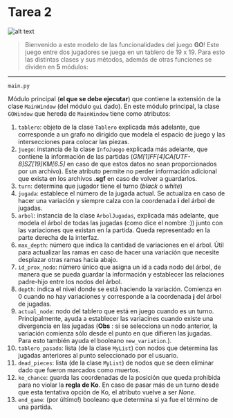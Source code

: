 # Tarea 2
![alt text](http://multitap.cl/wp-content/uploads/2016/01/Gostones.jpg "PROGRAGO")
> Bienvenido a este modelo de las funcionalidades del juego **GO**!
> Este juego entre dos jugadores se juega en un tablero de 19 x 19.
> Para esto las distintas clases y sus métodos, además de otras funciones
> se dividen en **5** módulos:

***

```
main.py
```
Módulo principal (**el que se debe ejecutar**) que contiene la extensión de la clase `MainWindow` (del módulo `gui` dado). En este módulo principal, la clase `GOWindow` que hereda de `MainWindow` tiene como atributos:

1. `tablero`: objeto de la clase `Tablero` explicada más adelante, que corresponde a un grafo no dirigido que modela el espacio de juego y las intersecciones para colocar las piezas.
2. `juego`: instancia de la clase `InfoJuego` explicada más adelante, que contiene la información de las partidas (*GM[1]FF[4]CA[UTF-8]SZ[19]KM[6.5]* en caso de que estos datos no sean proporcionados por un archivo). Este atributo permite no perder información adicional que exista en los archivos **.sgf** en caso de volver a guardarlos.
3. `turn`: determina que jugador tiene el turno (*black* o *white*)
4. `jugada`: establece el número de la jugada actual. Se actualiza en caso de hacer una variación y siempre calza con la coordenada **i** del árbol de jugadas.
5. `arbol`: instancia de la clase `ArbolJugadas`, explicada más adelante, que modela el árbol de todas las jugadas (como dice el nombre :)) junto con las variaciones que existan en la partida. Queda representado en la parte derecha de la interfaz.
6. `max_depth`: número que indica la cantidad de variaciones en el árbol. Útil para actualizar las ramas en caso de hacer una variación que necesite desplazar otras ramas hacia abajo.
7. `id_prox_nodo`: número único que asigna un id a cada nodo del árbol, de manera que se pueda guardar la información y establecer las relaciones padre-hijo entre los nodos del árbol.
8. `depth`: indica el nivel donde se está haciendo la variación. Comienza en 0 cuando no hay variaciones y corresponde a la coordenada **j** del árbol de jugadas.
9. `actual_node`: nodo del tablero que está en juego cuando es un turno. Principalmente, ayuda a establecer las variacines cuando existe una divergencia en las jugadas (**Obs** : si se selecciona un nodo anterior, la variación comienza sólo desde el punto en que difieren las jugadas. Para esto también ayuda el booleano `new_variation`.). 
10. `tablero_pasado`: lista (de la clase `MyList`) con nodos que determina las jugadas anteriores al punto seleccionado por el usuario.
11. `dead_pieces`: lista (de la clase `MyList`) de nodos que se deen eliminar dado que fueron marcados como muertos.
12. `ko_chance`: guarda las coordenadas de la posición que queda prohibida para no violar la **regla de Ko**. En caso de pasar más de un turno desde que esta tentativa opción de Ko, el atributo vuelve a ser *None*.
13. `end_game`: (por último!) booleano que determina si ya fue el término de una partida.

